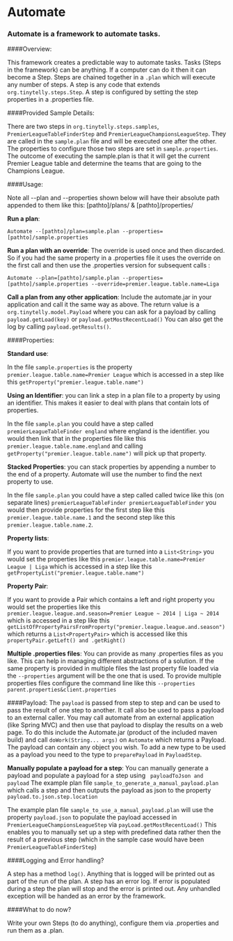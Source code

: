 Automate
========

### Automate is a framework to automate tasks.

####Overview:

This framework creates a predictable way to automate tasks.
Tasks (Steps in the framework) can be anything. If a computer can do it then it can become a Step.
Steps are chained together in a ```.plan``` which will execute
any number of steps.  A step is any code that extends ```org.tinytelly.steps.Step```.  A step is configured by setting the step
properties in a .properties file.

####Provided Sample Details:

There are two steps in ```org.tinytelly.steps.samples```, ```PremierLeagueTableFinderStep``` and ```PremierLeagueChampionsLeagueStep```.
They are called in the ```sample.plan``` file and will be executed one after the other.  The properties to configure those two steps are set in
```sample.properties```. The outcome of executing the sample.plan is that it will get the current Premier League table and determine the teams that are going to the Champions League.

####Usage:

Note all --plan and --properties shown below will have their absolute path appended to them like this: [pathto]/plans/ & [pathto]/properties/

**Run a plan**:

  ```Automate --[pathto]/plan=sample.plan --properties=[pathto]/sample.properties```

**Run a plan with an override**: The override is used once and then discarded. So if you had the same property in a
.properties file it uses the override on the first call and then use the .properties version for subsequent calls :

  ```Automate --plan=[pathto]/sample.plan --properties=[pathto]/sample.properties --override=premier.league.table.name=Liga```

**Call a plan from any other application**:
Include the automate.jar in your application and call it the same way as above.
The return value is a ```org.tinytelly.model.Payload``` where you can ask for a payload by calling ```payload.getLoad(key)``` or ```payload.getMostRecentLoad()```
You can also get the log by calling ```payload.getResults()```.

####Properties:

**Standard use**:

  In the file ```sample.properties```
  is the property ```premier.league.table.name=Premier League```
  which is accessed in a step like this ```getProperty("premier.league.table.name")```

**Using an Identifier**: you can link a step in a plan file to a property by using an identifier.
This makes it easier to deal with plans that contain lots of properties.

  In the file ```sample.plan```
  you could have a step called ```premierLeagueTableFinder england``` where england is the identifier.
  you would then link that in the properties file like this ```premier.league.table.name.england```
  and calling ```getProperty("premier.league.table.name")``` will pick up that property.

**Stacked Properties**: you can stack properties by appending a number to the end of a property. Automate will use the number to
find the next property to use.

  In the file ```sample.plan```
  you could have a step called called twice like this (on separate lines)  ```premierLeagueTableFinder premierLeagueTableFinder```
  you would then provide properties for the first step like this ```premier.league.table.name.1``` and the second step like this ```premier.league.table.name.2```.

**Property lists**:

  If you want to provide properties that are turned into a ```List<String>```
  you would set the properties like this ```premier.league.table.name=Premier League | Liga```
  which is accessed in a step like this ```getPropertyList("premier.league.table.name")```

**Property Pair**:

  If you want to provide a Pair which contains a left and right property
  you would set the properties like this ```premier.league.league.and.season=Premier League ~ 2014 | Liga ~ 2014```
  which is accessed in a step like this ```getListOfPropertyPairsFromProperty("premier.league.league.and.season")```
  which returns a ```List<PropertyPair>``` which is accessed like this ```propertyPair.getLeft() and .getRight()```

**Multiple .properties files**:
  You can provide as many .properties files as you like.  This can help in managing different abstractions of a solution.
  If the same property is provided in multiple files the last property file loaded via the ```--properties``` argument will be the one that is used.
  To provide multiple properties files configure the command line like this ```--properties parent.properties&client.properties```


####Payload:
The ```payload``` is passed from step to step and can be used to pass the result of one step to another.
It call also be used to pass a payload to an external caller.  You may call automate from an external application (like Spring MVC)
and then use that payload to display the results on a web page.  To do this include the Automate.jar (product of the included maven build)
and call ```doWork(String... args)``` on ```Automate``` which returns a Payload.  The payload can contain any object you wish.
To add a new type to be used as a payload you need to the type to ```preparePayload``` in ```PayloadStep```.

**Manually populate a payload for a step**:
You can manually generate a payload and populate a payload for a step using ``` payloadToJson and payload```
The example plan file ```sample_to_generate_a_manual_payload.plan``` which calls a step and then outputs the payload as json to the property ```payload.to.json.step.location```

The example plan file ```sample_to_use_a_manual_payload.plan``` will use the property ```payload.json``` to populate the payload accessed in ```PremierLeagueChampionsLeagueStep``` via ```payLoad.getMostRecentLoad()```
This enables you to manually set up a step with predefined data rather then the result of a previous step (which in the sample case would have been ```PremierLeagueTableFinderStep```)

####Logging and Error handling?

A step has a method ```log()```. Anything that is logged will be printed out as part of the run of the plan.
A step has an error log.  If error is populated during a step the plan will stop and the error is printed out.
Any unhandled exception will be handed as an error by the framework.

####What to do now?

Write your own Steps (to do anything), configure them via .properties and run them as a .plan.



